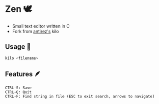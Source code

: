 # Zen 🕊️

- Small text editor written in C
- Fork from [antirez's](https://github.com/antirez) kilo

## Usage 🚀

```bash
kilo <filename>
```

## Features 🪶

```
CTRL-S: Save
CTRL-Q: Quit
CTRL-F: Find string in file (ESC to exit search, arrows to navigate)
```

